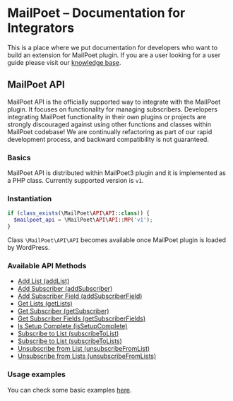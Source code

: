 # MailPoet – Documentation for Integrators

This is a place where we put documentation for developers who want to build an extension for MailPoet plugin.
If you are a user looking for a user guide please visit our [knowledge base](https://kb.mailpoet.com/).

## MailPoet API

MailPoet API is the officially supported way to integrate with the MailPoet plugin. It focuses on functionality for managing subscribers.
Developers integrating MailPoet functionality in their own plugins or projects are strongly discouraged against using other functions and classes within MailPoet codebase! We are continually refactoring as part of our rapid development process, and backward compatibility is not guaranteed.

### Basics

MailPoet API is distributed within MailPoet3 plugin and it is implemented as a PHP class.
Currently supported version is `v1`.

### Instantiation

```php
if (class_exists(\MailPoet\API\API::class)) {
  $mailpoet_api = \MailPoet\API\API::MP('v1');
}
```

Class `\MailPoet\API\API` becomes available once MailPoet plugin is loaded by WordPress.

### Available API Methods

- [Add List (addList)](api_methods/AddList.md)
- [Add Subscriber (addSubscriber)](api_methods/AddSubscriber.md)
- [Add Subscriber Field (addSubscriberField)](api_methods/AddSubscriberField.md)
- [Get Lists (getLists)](api_methods/GetLists.md)
- [Get Subscriber (getSubscriber)](api_methods/GetSubscriber.md)
- [Get Subscriber Fields (getSubscriberFields)](api_methods/GetSubscriberFields.md)
- [Is Setup Complete (isSetupComplete)](api_methods/IsSetupComplete.md)
- [Subscribe to List (subscribeToList)](api_methods/SubscribeToList.md)
- [Subscribe to List (subscribeToLists)](api_methods/SubscribeToLists.md)
- [Unsubscribe from List (unsubscribeFromList)](api_methods/UnsubscribeFromList.md)
- [Unsubscribe from Lists (unsubscribeFromLists)](api_methods/UnsubscribeFromLists.md)

### Usage examples

You can check some basic examples [here](UsageExamples.md).
